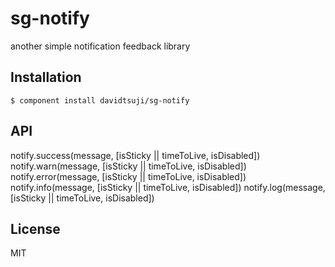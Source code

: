 
# sg-notify

  another simple notification feedback library

## Installation

    $ component install davidtsuji/sg-notify

## API

   notify.success(message, [isSticky || timeToLive, isDisabled])
   notify.warn(message, [isSticky || timeToLive, isDisabled])
   notify.error(message, [isSticky || timeToLive, isDisabled])
   notify.info(message, [isSticky || timeToLive, isDisabled])
   notify.log(message, [isSticky || timeToLive, isDisabled])

## License

  MIT
